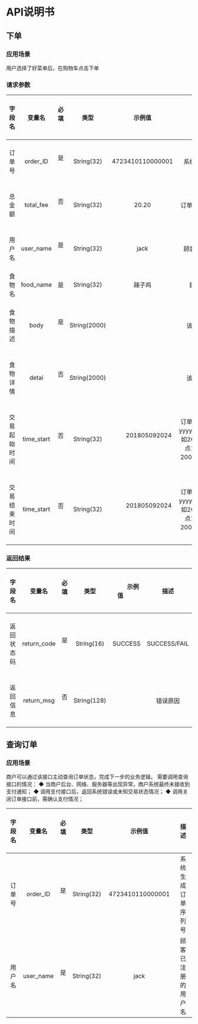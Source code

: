# API说明书

## 下单

### 应用场景
用户选择了好菜单后，在购物车点击下单

### 请求参数
|    字段名    | 变量名   |  必填   |  类型  |         示例值          | 描述 |
| :------: | :--: | :---: | :--: | :-----------------: | :--------: |
|    订单号    | order_ID   |  是   |  String(32)  |         4723410110000001          | 系统生成订单序列号 |
|    总金额    | total_fee   |  否   |  String(32)  |         20.20          |订单总金额，单位为分|
|    用户名    | user_name   |  是   |  String(32)  |         jack          | 顾客已注册的用户名 |
|    食物名    | food_name   |  是   |  String(32)  |         辣子鸡          | 顾客所点的食物 |
|    食物描述    | body   |  是   |  String(2000)  |                   | 该商品的详细描述 |
|    食物详情    | detai   |  否   |  String(2000)  |                   | 该商品的详细描述 |
|    交易起始时间    | time_start   |  否   |  String(32)  |         201805092024          |订单生成时间，格式为yyyyMMddHHmmss，如2009年12月25日9点10分10秒表示为20091225091010。 |
|    交易结束时间    | time_start   |  否   |  String(32)  |         201805092024          |订单生成时间，格式为yyyyMMddHHmmss，如2009年12月25日9点10分10秒表示为20091225091010。 |

### 返回结果
|    字段名    | 变量名   |  必填   |  类型  |         示例值          | 描述 |
| :------: | :--: | :---: | :--: | :-----------------: | :--------: |
|    返回状态码    | return_code   |  是   |  String(16)  |         SUCCESS          |SUCCESS/FAIL |
|    返回信息    | return_msg   |  否   |  String(128)  |                   |错误原因 |



## 查询订单

### 应用场景
商户可以通过该接口主动查询订单状态，完成下一步的业务逻辑。
需要调用查询接口的情况：
◆ 当商户后台、网络、服务器等出现异常，商户系统最终未接收到支付通知；
◆ 调用支付接口后，返回系统错误或未知交易状态情况；
◆ 调用关闭订单接口前，需确认支付情况；

|    字段名    | 变量名   |  必填   |  类型  |         示例值          | 描述 |
| :------: | :--: | :---: | :--: | :-----------------: | :--------: |
|    订单号    | order_ID   |  是   |  String(32)  |         4723410110000001          | 系统生成订单序列号 |
|    用户名    | user_name   |  是   |  String(32)  |         jack          | 顾客已注册的用户名 |